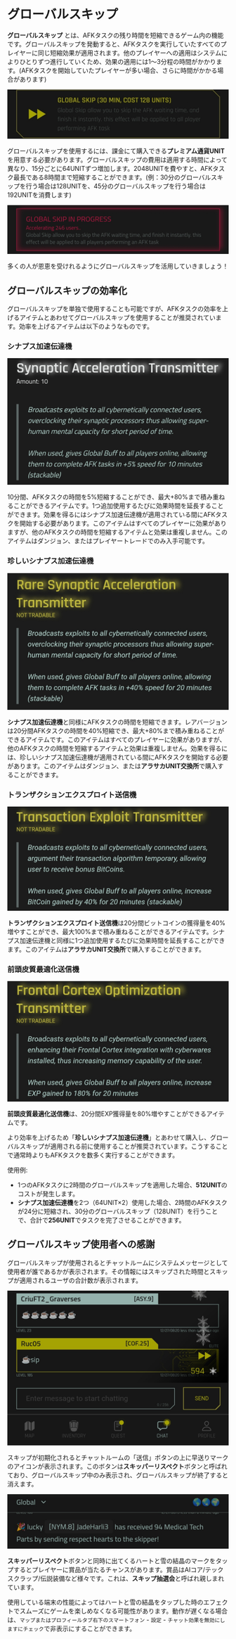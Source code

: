 # グローバルスキップ

**グローバルスキップ** とは、AFKタスクの残り時間を短縮できるゲーム内の機能です。グローバルスキップを発動すると、AFKタスクを実行していたすべてのプレイヤーに同じ短縮効果が適用されます。他のプレイヤーへの適用はシステムによりひとりずつ進行していくため、効果の適用には1～3分程の時間がかかります。(AFKタスクを開始していたプレイヤーが多い場合、さらに時間がかかる場合があります)


![GlobalSkip](/resources/mobile-tutorial/GlobalSkip.png)

グローバルスキップを使用するには、課金にて購入できる**プレミアム通貨UNIT**を用意する必要があります。グローバルスキップの費用は適用する時間によって異なり、15分ごとに64UNITずつ増加します。2048UNITを費やすと、AFKタスク最長である8時間まで短縮することができます。(例：30分のグローバルスキップを行う場合は128UNITを、45分のグローバルスキップを行う場合は192UNITを消費します)


![GlobalSkip2](/resources/mobile-tutorial/GlobalSkip2.png)

多くの人が恩恵を受けれるようにグローバルスキップを活用していきましょう！

## グローバルスキップの効率化

グローバルスキップを単独で使用することも可能ですが、AFKタスクの効率を上げるアイテムとあわせてグローバルスキップを使用することが推奨されています。効率を上げるアイテムは以下のようなものです。

### シナプス加速伝達機

![GlobalBuff_AFK](/resources/mobile-tutorial/GlobalBuff_AFK.png)

10分間、AFKタスクの時間を5%短縮することができ、最大+80%まで積み重ねることができるアイテムです。1つ追加使用するたびに効果時間を延長することができます。効果を得るにはシナプス加速伝達機が適用されている間にAFKタスクを開始する必要があります。このアイテムはすべてのプレイヤーに効果がありますが、他のAFKタスクの時間を短縮するアイテムと効果は重複しません。このアイテムはダンジョン、またはプレイヤートレードでのみ入手可能です。

### 珍しいシナプス加速伝達機

![GlobalBuff_AFK2](/resources/mobile-tutorial/GlobalBuff_AFK2.png)

**シナプス加速伝達機**と同様にAFKタスクの時間を短縮できます。レアバージョンは20分間AFKタスクの時間を40%短縮でき、最大+80%まで積み重ねることができるアイテムです。このアイテムはすべてのプレイヤーに効果がありますが、他のAFKタスクの時間を短縮するアイテムと効果は重複しません。効果を得るには、珍しいシナプス加速伝達機が適用されている間にAFKタスクを開始する必要があります。このアイテムはダンジョン、または**アラサカUNIT交換所**で購入することができます。

### トランザクションエクスプロイト送信機

![GlobalBuff_BTC](/resources/mobile-tutorial/GlobalBuff_BTC.png)

**トランザクションエクスプロイト送信機**は20分間ビットコインの獲得量を40%増やすことができ、最大100%まで積み重ねることができるアイテムです。シナプス加速伝達機と同様に1つ追加使用するたびに効果時間を延長することができます。このアイテムは**アラサカUNIT交換所**で購入することができます。

### 前頭皮質最適化送信機

![GlobalBuff_EXP](/resources/mobile-tutorial/GlobalBuff_EXP.png)

**前頭皮質最適化送信機**は、20分間EXP獲得量を80%増やすことができるアイテムです。

より効率を上げるため「**珍しいシナプス加速伝達機**」とあわせて購入し、グローバルスキップが適用される前に使用することが推奨されています。こうすることで通常時よりもAFKタスクを数多く実行することができます。

使用例:
- 1つのAFKタスクに2時間のグローバルスキップを適用した場合、**512UNIT**のコストが発生します。
- **シナプス加速伝達機**を2つ（64UNIT×2）使用した場合、2時間のAFKタスクが24分に短縮され、30分のグローバルスキップ（128UNIT）を行うことで、合計で**256UNIT**でタスクを完了させることができます。

## グローバルスキップ使用者への感謝

グローバルスキップが使用されるとチャットルームにシステムメッセージとして使用者が誰であるかが表示されます。その情報にはスキップされた時間とスキップが適用されるユーザの合計数が表示されます。

![SkipperRespect](/resources/mobile-tutorial/SkipperRespect.png)

スキップが初期化されるとチャットルームの「送信」ボタンの上に早送りマークのアイコンが表示されます。このボタンは**スキッパーリスペクト**ボタンと呼ばれており、グローバルスキップ中のみ表示され、グローバルスキップが終了すると消えます。

![SkipperRespect2](/resources/mobile-tutorial/SkipperRespect2.png)

**スキッパーリスペクト**ボタンと同時に出てくるハートと雪の結晶のマークをタップするとプレイヤーに賞品が当たるチャンスがあります。賞品はAIコア/テックスクラップ/伝説装備など様々です。これは、**スキップ抽選会**と呼ばれ親しまれています。

使用している端末の性能によってはハートと雪の結晶をタップした時のエフェクトでスムーズにゲームを楽しめなくなる可能性があります。動作が遅くなる場合は、`マップまたはプロフィールタブ右下のスマートフォン` - `設定` - `チャット効果を無効にしますにチェック`で非表示にすることができます。
